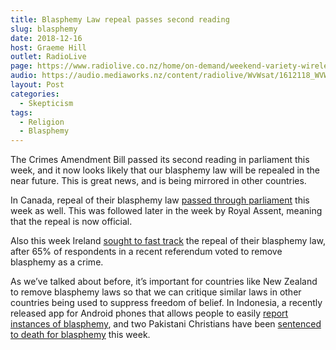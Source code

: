 ```yaml
---
title: Blasphemy Law repeal passes second reading
slug: blasphemy
date: 2018-12-16
host: Graeme Hill
outlet: RadioLive
page: https://www.radiolive.co.nz/home/on-demand/weekend-variety-wireless/2018/12/weekend-variety-wireless--in-case-you-missed-sunday-161218-final.html
audio: https://audio.mediaworks.nz/content/radiolive/WvWsat/1612118_WVW_Skepticalthoughts.mp3
layout: Post
categories:
  - Skepticism
tags:
  - Religion
  - Blasphemy
---
```


The Crimes Amendment Bill passed its second reading in parliament this week, and it now looks likely that our blasphemy law will be repealed in the near future. This is great news, and is being mirrored in other countries.

<!-- more -->

In Canada, repeal of their blasphemy law [passed through parliament](https://www.bchumanist.ca/canada_repeals_blasphemy_law) this week as well. This was followed later in the week by Royal Assent, meaning that the repeal is now official.

Also this week Ireland [sought to fast track](https://www.thejournal.ie/justice-minister-to-seek-fast-tracking-of-blasphemy-bill-4386078-Dec2018/) the repeal of their blasphemy law, after 65% of respondents in a recent referendum voted to remove blasphemy as a crime.

As we’ve talked about before, it’s important for countries like New Zealand to remove blasphemy laws so that we can critique similar laws in other countries being used to suppress freedom of belief. In Indonesia, a recently released app for Android phones that allows people to easily [report instances of blasphemy](https://dailycaller.com/2018/12/14/google-free-speech-indonesia/), and two Pakistani Christians have been [sentenced to death for blasphemy](https://www.vaticannews.va/en/world/news/2018-12/pakistan-christians-death-sentence-qaisar-amoon.html) this week.
